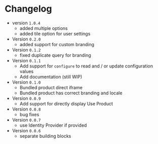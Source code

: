 # Changelog

- version `1.0.4`
  - added multiple options
  - added tile option for user settings
- Version `0.2.0`
  - added support for custom branding
- Version `0.1.2`
  - fixed duplicate query for branding
- Version `0.1.1`
  - Add support for `configure` to read and / or update configuration values
  - Add documentation (still WIP)
- Version `0.1.0`
  - Bundled product direct iframe
  - Bundled product has correct branding and locale
- Version `0.0.9`
  - Add support for directly display Use Product
- Version `0.0.8`
  - bug fixes
- Version `0.0.7`
  - use Identity Provider if provided
- Version `0.0.6`
  - separate building blocks
